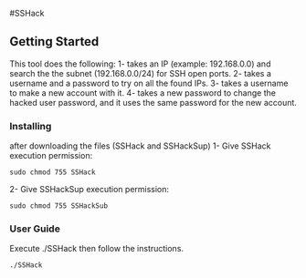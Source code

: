 #SSHack
## Getting Started
This tool does the following:
  1- takes an IP (example: 192.168.0.0) and search the the subnet (192.168.0.0/24) for SSH open ports.
  2- takes a username and a password to try on all the found IPs.
  3- takes a username to make a new account with it.
  4- takes a new password to change the hacked user password, and it uses the same password for the new account.
  
### Installing
after downloading the files (SSHack and SSHackSup)
1- Give SSHack execution permission:
```
sudo chmod 755 SSHack
```
2- Give SSHackSup execution permission:
```
sudo chmod 755 SSHackSub
```

### User Guide
Execute ./SSHack then follow the instructions. 
```
./SSHack
```

